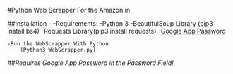 #Python Web Scrapper For the Amazon.in

##Installation -
	-Requirements:
		-Python 3
		-BeautifulSoup Library (pip3 install bs4)
		-Requests Library(pip3 install requests)
		-<a href= "https://support.google.com/accounts/answer/185833?hl=en">Google App Password</a>
	
	-Run the WebScrapper With Python
		(Python3 WebScrapper.py) 

	
	
##*Requires Google App Password in the Password Field!*
